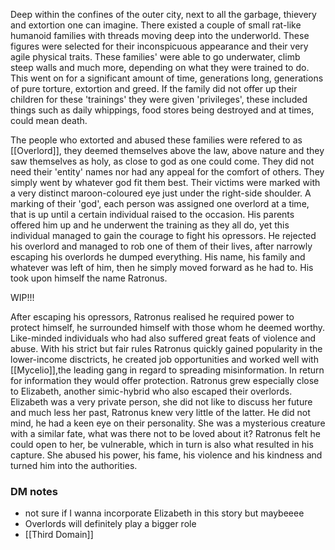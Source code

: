 Deep within the confines of the outer city, next to all the garbage, thievery and extortion one can imagine. There existed a couple of small rat-like humanoid families with threads moving deep into the underworld. These figures were selected for their inconspicuous appearance and their very agile physical traits. These families' were able to go underwater, climb steep walls and much more, depending on what they were trained to do. This went on for a significant amount of time, generations long, generations of pure torture, extortion and greed. If the family did not offer up their children for these 'trainings' they were given 'privileges', these included things such as daily whippings, food stores being destroyed and at times, could mean death.

The people who extorted and abused these families were refered to as [[Overlord]], they deemed themselves above the law, above nature and they saw themselves as holy, as close to god as one could come. They did not need their 'entity' names nor had any appeal for the comfort of others. They simply went by whatever god fit them best. Their victims were marked with a very distinct maroon-coloured eye just under the right-side shoulder. A marking of their 'god', each person was assigned one overlord at a time, that is up until a certain individual raised to the occasion. His parents offered him up and he underwent the training as they all do, yet this individual managed to gain the courage to fight his opressors. He rejected his overlord and managed to rob one of them of their lives, after narrowly escaping his overlords he dumped everything. His name, his family and whatever was left of him, then he simply moved forward as he had to. His took upon himself the name Ratronus.

WIP!!!

After escaping his opressors, Ratronus realised he required power to protect himself, he surrounded himself with those whom he deemed worthy. Like-minded individuals who had also suffered great feats of violence and abuse. With his strict but fair rules Ratronus quickly gained popularity in the lower-income disctricts, he created job opportunities and worked well with [[Mycelio]],the leading gang in regard to spreading misinformation. In return for information they would offer protection. Ratronus grew especially close to Elizabeth, another simic-hybrid who also escaped their overlords. Elizabeth was a very private person, she did not like to discuss her future and much less her past, Ratronus knew very little of the latter. He did not mind, he had a keen eye on their personality. She was a mysterious creature with a similar fate, what was there not to be loved about it? Ratronus felt he could open to her, be vulnerable, which in turn is also what resulted in his capture. She abused his power, his fame, his violence and his kindness and turned him into the authorities.

### DM notes
- not sure if I wanna incorporate Elizabeth in this story but maybeeee
- Overlords will definitely play a bigger role
- [[Third Domain]]